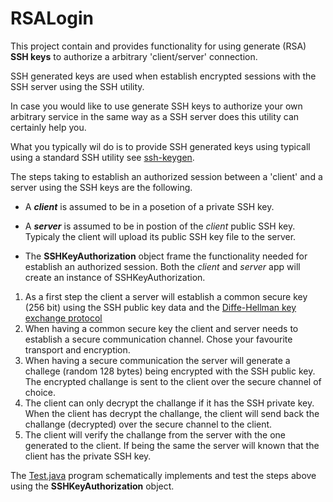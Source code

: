 # RSALogin 



This project contain and provides functionality for using generate (RSA) **SSH keys** to authorize a arbitrary 'client/server' connection.

SSH generated keys are used when establish encrypted sessions with the SSH server using the SSH utility.

In case you would like to use generate SSH keys to authorize your own arbitrary service in the same way as
a SSH server does this utility can certainly help you. 

What you typically wil do is to provide SSH generated keys using typicall using a standard SSH utility
see [ssh-keygen](https://www.ssh.com/academy/ssh/keygen).

The steps taking to establish an authorized session between a 'client' and a server using the SSH keys are the following.

* A *__client__* is assumed to be in a posetion of a private SSH key.
* A *__server__* is assumed to be in postion of the _client_ public SSH key. Typicaly the client will upload its public SSH key file to the server.

* The **SSHKeyAuthorization** object frame the functionality needed for establish an authorized session. Both the _client_ and _server_ app will create an instance of SSHKeyAuthorization.

 
1. As a first step the client a server will establish a common secure key (256 bit) using the SSH public key data and the [Diffe-Hellman key exchange protocol](https://en.wikipedia.org/wiki/Diffie%E2%80%93Hellman_key_exchange)
2. When having a common secure key the client and server needs to establish a secure communication channel. Chose your favourite transport and encryption.
3. When having a secure communication the server will generate a challege (random 128 bytes) being encrypted with the SSH public key. The encrypted challange is sent to the client over the secure channel of choice.
4. The client can only decrypt the challange if it has the SSH private key. When the client has decrypt the challange, the client will send back the challange (decrypted) over the secure channel to the client.
5. The client will verify the challange from the server with the one generated to the client. If being the same the server will known that the client has the private SSH key.


The [Test.java](https://github.com/hoddmimes/RSALogin/blob/main/src/main/java/com/hoddmimes/sshauth/Test.java) program schematically implements and test the steps above using the **SSHKeyAuthorization** object. 